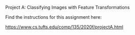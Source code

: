 Project A: Classifying Images with Feature Transformations

Find the instructions for this assignment here:

https://www.cs.tufts.edu/comp/135/2020f/projectA.html
